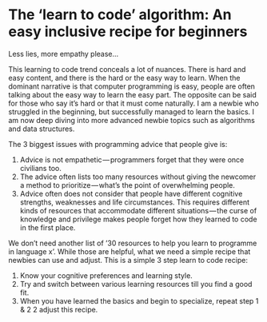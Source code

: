 # The ‘learn to code’ algorithm: An easy inclusive recipe for beginners

Less lies, more empathy please…

This learning to code trend conceals a lot of nuances. There is hard and easy content, and there is the hard or the easy way to learn. When the dominant narrative is that computer programming is easy, people are often talking about the easy way to learn the easy part. The opposite can be said for those who say it’s hard or that it must come naturally.
I am a newbie who struggled in the beginning, but successfully managed to learn the basics. I am now deep diving into more advanced newbie topics such as algorithms and data structures.

The 3 biggest issues with programming advice that people give is:

1) Advice is not empathetic — programmers forget that they were once civilians too.
2) The advice often lists too many resources without giving the newcomer a method to prioritize — what’s the point of overwhelming people.
3) Advice often does not consider that people have different cognitive strengths, weaknesses and life circumstances. This requires different kinds of resources that accommodate different situations — the curse of knowledge and privilege makes people forget how they learned to code in the first place.

We don’t need another list of ’30 resources to help you learn to programme in language x’. While those are helpful, what we need a simple recipe that newbies can use and adjust.
This is a simple 3 step learn to code recipe:

1. Know your cognitive preferences and learning style.
2. Try and switch between various learning resources till you find a good fit.
3. When you have learned the basics and begin to specialize, repeat step 1 & 2 2 adjust this recipe.
